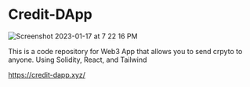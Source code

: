# Credit-DApp
![Screenshot 2023-01-17 at 7 22 16 PM](https://user-images.githubusercontent.com/60757805/213047541-ba9fdb5c-630b-4cc9-9adf-e8b30326e3d5.png)

This is a code repository for Web3 App that allows you to send crpyto to anyone.
Using Solidity, React, and Tailwind


https://credit-dapp.xyz/
